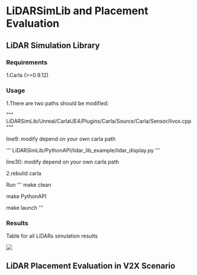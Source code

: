# LiDARSimLib and Placement Evaluation

## LiDAR Simulation Library

### Requirements
1.Carla (>=0.9.12)

### Usage
1.There are two paths should be modified:

"""
LiDARSimLib/Unreal/CarlaUE4/Plugins/Carla/Source/Carla/Sensor/livox.cpp
"""

line9: modify depend on your own carla path

'''
LiDARSimLib/PythonAPI/lidar_lib_example/lidar_display.py
'''

line30: modify depend on your own carla path

2.rebuild carla

Run
'''
make clean

make PythonAPI

make launch
'''

### Results
Table for all LiDARs simulation results

![](pic/abc.png)

## LiDAR Placement Evaluation in V2X Scenario
